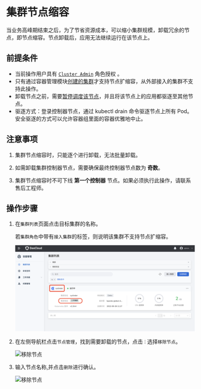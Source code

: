 # 集群节点缩容

当业务高峰期结束之后，为了节省资源成本，可以缩小集群规模，卸载冗余的节点，即节点缩容。节点卸载后，应用无法继续运行在该节点上。

## 前提条件

- 当前操作用户具有 [`Cluster Admin`](../permissions/permission-brief.md) 角色授权 。
- 只有通过容器管理模块[创建的集群](../clusters/create-cluster.md)才支持节点扩缩容，从外部接入的集群不支持此操作。
- 卸载节点之前，需要[暂停调度该节点](schedule.md)，并且将该节点上的应用都驱逐至其他节点。
- 驱逐方式：登录控制器节点，通过 kubectl drain 命令驱逐节点上所有 Pod。安全驱逐的方式可以允许容器组里面的容器优雅地中止。

## 注意事项

1. 集群节点缩容时，只能逐个进行卸载，无法批量卸载。

2. 如需卸载集群控制器节点，需要确保最终控制器节点数为 **奇数**。

3. 集群节点缩容时不可下线 **第一个控制器** 节点。如果必须执行此操作，请联系售后工程师。

## 操作步骤

1. 在`集群列表`页面点击目标集群的名称。

    若`集群角色`中带有`接入集群`的标签，则说明该集群不支持节点扩缩容。

    ![进入集群列表页面](../../images/addnode01.png)

2. 在左侧导航栏点击`节点管理`，找到需要卸载的节点，点击 `ⵗ` 选择`移除节点`。

    ![移除节点](https://docs.daocloud.io/daocloud-docs-images/docs/kpanda/images/deletenode01.png)

3. 输入节点名称,并点击`删除`进行确认。

    ![移除节点](https://docs.daocloud.io/daocloud-docs-images/docs/kpanda/images/deletenode02.png)
